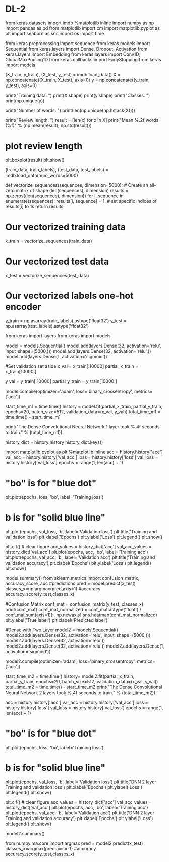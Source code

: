 # DL-2
from keras.datasets import imdb
%matplotlib inline
import numpy as np
import pandas as pd
from matplotlib import cm
import matplotlib.pyplot as plt
import seaborn as sns
import os
import time


from keras.preprocessing import sequence
from keras.models import Sequential
from keras.layers import Dense, Dropout, Activation
from keras.layers import Embedding
from keras.layers import Conv1D, GlobalMaxPooling1D
from keras.callbacks import EarlyStopping
from keras import models

(X_train, y_train), (X_test, y_test) = imdb.load_data()
X = np.concatenate((X_train, X_test), axis=0)
y = np.concatenate((y_train, y_test), axis=0)


print("Training data: ")
print(X.shape)
print(y.shape)
print("Classes: ")
print(np.unique(y))


print("Number of words: ")
print(len(np.unique(np.hstack(X))))


print("Review length: ")
result = [len(x) for x in X]
print("Mean %.2f words (%f)" % (np.mean(result), np.std(result)))
# plot review length
plt.boxplot(result)
plt.show()


(train_data, train_labels), (test_data, test_labels) = imdb.load_data(num_words=5000)


def vectorize_sequences(sequences, dimension=5000):
    # Create an all-zero matrix of shape (len(sequences), dimension)
    results = np.zeros((len(sequences), dimension))
    for i, sequence in enumerate(sequences):
        results[i, sequence] = 1.  # set specific indices of results[i] to 1s
    return results


# Our vectorized training data
x_train = vectorize_sequences(train_data)
# Our vectorized test data
x_test = vectorize_sequences(test_data)


# Our vectorized labels one-hot encoder
y_train = np.asarray(train_labels).astype('float32')
y_test = np.asarray(test_labels).astype('float32')


from keras import layers
from keras import models

model = models.Sequential()
model.add(layers.Dense(32, activation='relu', input_shape=(5000,)))
model.add(layers.Dense(32, activation='relu',))
model.add(layers.Dense(1, activation='sigmoid'))


#Set validation set aside
x_val = x_train[:10000]
partial_x_train = x_train[10000:]

y_val = y_train[:10000]
partial_y_train = y_train[10000:]


model.compile(optimizer='adam',
              loss='binary_crossentropy',
              metrics=['acc'])


start_time_m1 = time.time()
history = model.fit(partial_x_train,
                    partial_y_train,
                    epochs=20,
                    batch_size=512,
                    validation_data=(x_val, y_val))
total_time_m1 = time.time() - start_time_m1


print("The Dense Convolutional Neural Network 1 layer took %.4f seconds to train." % (total_time_m1))


history_dict = history.history
history_dict.keys()


import matplotlib.pyplot as plt
%matplotlib inline
acc = history.history['acc']
val_acc = history.history['val_acc']
loss = history.history['loss']
val_loss = history.history['val_loss']
epochs = range(1, len(acc) + 1)
# "bo" is for "blue dot"
plt.plot(epochs, loss, 'bo', label='Training loss')
# b is for "solid blue line"
plt.plot(epochs, val_loss, 'b', label='Validation loss')
plt.title('Training and validation loss')
plt.xlabel('Epochs')
plt.ylabel('Loss')
plt.legend()
plt.show()




plt.clf()   # clear figure
acc_values = history_dict['acc']
val_acc_values = history_dict['val_acc']
plt.plot(epochs, acc, 'bo', label='Training acc')
plt.plot(epochs, val_acc, 'b', label='Validation acc')
plt.title('Training and validation accuracy')
plt.xlabel('Epochs')
plt.ylabel('Loss')
plt.legend()
plt.show()



model.summary()
from sklearn.metrics import confusion_matrix, accuracy_score, auc
#predictions
pred = model.predict(x_test)
classes_x=np.argmax(pred,axis=1)
#accuracy
accuracy_score(y_test,classes_x)



#Confusion Matrix
conf_mat = confusion_matrix(y_test, classes_x)
print(conf_mat)
conf_mat_normalized = conf_mat.astype('float') / conf_mat.sum(axis=1)[:, np.newaxis]
sns.heatmap(conf_mat_normalized)
plt.ylabel('True label')
plt.xlabel('Predicted label')



#Dense with Two Layer
model2 = models.Sequential()
model2.add(layers.Dense(32, activation='relu', input_shape=(5000,)))
model2.add(layers.Dense(32, activation='relu'))
model2.add(layers.Dense(32, activation='relu'))
model2.add(layers.Dense(1, activation='sigmoid'))




model2.compile(optimizer='adam',
              loss='binary_crossentropy',
              metrics=['acc'])



start_time_m2 = time.time()
history= model2.fit(partial_x_train,
                    partial_y_train,
                    epochs=20,
                    batch_size=512,
                    validation_data=(x_val, y_val))
total_time_m2 = time.time() - start_time_m2
print("The Dense Convolutional Neural Network 2 layers took %.4f seconds to train." % (total_time_m2))



acc = history.history['acc']
val_acc = history.history['val_acc']
loss = history.history['loss']
val_loss = history.history['val_loss']
epochs = range(1, len(acc) + 1)
# "bo" is for "blue dot"
plt.plot(epochs, loss, 'bo', label='Training loss')
# b is for "solid blue line"
plt.plot(epochs, val_loss, 'b', label='Validation loss')
plt.title('DNN 2 layer Training and validation loss')
plt.xlabel('Epochs')
plt.ylabel('Loss')
plt.legend()
plt.show()



plt.clf()   # clear figure
acc_values = history_dict['acc']
val_acc_values = history_dict['val_acc']
plt.plot(epochs, acc, 'bo', label='Training acc')
plt.plot(epochs, val_acc, 'b', label='Validation acc')
plt.title('DNN 2 layer Training and validation accuracy')
plt.xlabel('Epochs')
plt.ylabel('Loss')
plt.legend()
plt.show()




model2.summary()



from numpy.ma.core import argmax
pred = model2.predict(x_test)
classes_x=argmax(pred,axis=-1)
#accuracy
accuracy_score(y_test,classes_x)
